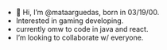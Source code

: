 - 👋 Hi, I’m @mataarguedas, born in 03/19/00.
-  Interested in gaming developing. 
-  currently omw to code in java and react.
-  I’m looking to collaborate w/ everyone.

<!---
mataarguedas/mataarguedas is a ✨ special ✨ repository because its `README.md` (this file) appears on your GitHub profile.
You can click the Preview link to take a look at your changes.
--->
